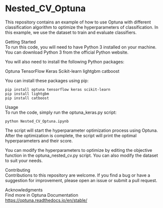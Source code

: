 # Nested_CV_Optuna

This repository contains an example of how to use Optuna with different classification algorithm to optimize the hyperparameters of classification. In this example, we use the dataset to train and evaluate classifiers.

Getting Started <br/>
To run this code, you will need to have Python 3 installed on your machine. You can download Python 3 from the official Python website.

You will also need to install the following Python packages:

Optuna
TensorFlow
Keras
Scikit-learn
lightgbm
catboost

You can install these packages using pip:

```
pip install optuna tensorflow keras scikit-learn
pip install lightgbm
pip install catboost
```

Usage <br/>
To run the code, simply run the optuna_keras.py script:

```
python Nested_CV_Optuna.ipynb
```

The script will start the hyperparameter optimization process using Optuna. After the optimization is complete, the script will print the optimal hyperparameters and their score.

You can modify the hyperparameters to optimize by editing the objective function in the optuna_nested_cv.py script. You can also modify the dataset to suit your needs.

Contributing <br/>
Contributions to this repository are welcome. If you find a bug or have a suggestion for improvement, please open an issue or submit a pull request.

Acknowledgments <br/>
Find more in Optuna Documentation https://optuna.readthedocs.io/en/stable/

